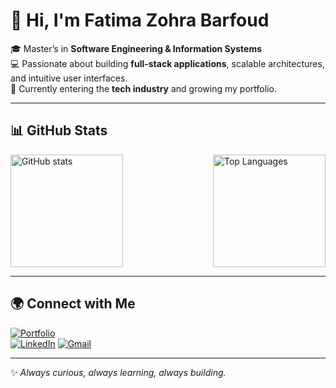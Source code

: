# 👋 Hi, I'm Fatima Zohra Barfoud

🎓 Master’s in **Software Engineering & Information Systems**  
💻 Passionate about building **full-stack applications**, scalable architectures, and intuitive user interfaces.  
🚀 Currently entering the **tech industry** and growing my portfolio.  

---

## 📊 GitHub Stats

<div style="display: flex; justify-content: space-between;">

  <img src="https://github-readme-stats.vercel.app/api?username=barfoud-fatima-zohra&show_icons=true&theme=tokyonight" alt="GitHub stats" height="180"/>
  
  <img src="https://github-readme-stats.vercel.app/api/top-langs/?username=barfoud-fatima-zohra&layout=compact&theme=tokyonight" alt="Top Languages" height="180"/>

</div>

---

## 🌍 Connect with Me
[![Portfolio](https://img.shields.io/badge/Portfolio-coming%20soon-yellow?style=flat&logo=vercel)](#)  
[![LinkedIn](https://img.shields.io/badge/LinkedIn-Fatima%20Zohra-blue?style=flat&logo=linkedin)](https://www.linkedin.com/in/fatima-zohra-barfoud-6a2156241/) 
[![Gmail](https://img.shields.io/badge/Email-fatimazohra.barfoud22%40gmail.com-red?style=flat&logo=gmail)](mailto:fatimazohra.barfoud22@gmail.com)

---

✨ *Always curious, always learning, always building.*  
